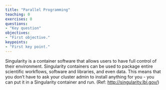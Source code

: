 ```yaml
---
title: "Parallel Programming"
teaching: 0
exercises: 0
questions:
- "Key question"
objectives:
- "First objective."
keypoints:
- "First key point."
---
```


Singularity is a container software that allows users to have full control of their environment. Singularity containers can be used to package entire scientific workflows, software and libraries, and even data. This means that you don’t have to ask your cluster admin to install anything for you - you can put it in a Singularity container and run. (Ref: http://singularity.lbl.gov/)


